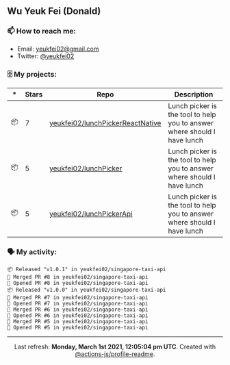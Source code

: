 ## Wu Yeuk Fei (Donald)

### 📫 How to reach me:

- Email: [yeukfei02@gmail.com](yeukfei02@gmail.com)
- Twitter: [@yeukfei02](https://twitter.com/yeukfei02)

### 🗄 My projects:

|*|Stars|Repo|Description|
|---|---|---|---|
| 📦 | 7 | [yeukfei02/lunchPickerReactNative](https://github.com/yeukfei02/lunchPickerReactNative) | Lunch picker is the tool to help you to answer where should I have lunch |
| 📦 | 5 | [yeukfei02/lunchPicker](https://github.com/yeukfei02/lunchPicker) | Lunch picker is the tool to help you to answer where should I have lunch |
| 📦 | 5 | [yeukfei02/lunchPickerApi](https://github.com/yeukfei02/lunchPickerApi) | Lunch picker is the tool to help you to answer where should I have lunch |

### 🗣 My activity:

```
📦 Released "v1.0.1" in yeukfei02/singapore-taxi-api
🎉 Merged PR #8 in yeukfei02/singapore-taxi-api
💪 Opened PR #8 in yeukfei02/singapore-taxi-api
📦 Released "v1.0.0" in yeukfei02/singapore-taxi-api
🎉 Merged PR #7 in yeukfei02/singapore-taxi-api
💪 Opened PR #7 in yeukfei02/singapore-taxi-api
🎉 Merged PR #6 in yeukfei02/singapore-taxi-api
💪 Opened PR #6 in yeukfei02/singapore-taxi-api
🎉 Merged PR #5 in yeukfei02/singapore-taxi-api
💪 Opened PR #5 in yeukfei02/singapore-taxi-api
```

<!-- <img src="https://github-readme-stats.vercel.app/api?username=yeukfei02&show_icons=true&count_private=true&theme=radical" />

<img src="https://github-readme-stats.vercel.app/api/top-langs/?username=yeukfei02&theme=radical" /> -->

---

<p align="center">Last refresh: <b>Monday, March 1st 2021, 12:05:04 pm UTC</b>. Created with <a href=https://github.com/marketplace/actions/profile-readme>@actions-js/profile-readme</a>.</p>
